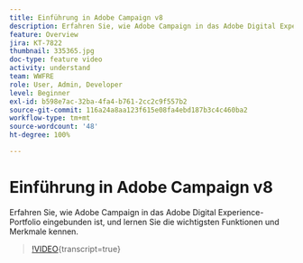 ```yaml
---
title: Einführung in Adobe Campaign v8
description: Erfahren Sie, wie Adobe Campaign in das Adobe Digital Experience-Portfolio eingebunden ist, und lernen Sie die wichtigsten Funktionen und Merkmale kennen.
feature: Overview
jira: KT-7822
thumbnail: 335365.jpg
doc-type: feature video
activity: understand
team: WWFRE
role: User, Admin, Developer
level: Beginner
exl-id: b598e7ac-32ba-4fa4-b761-2cc2c9f557b2
source-git-commit: 116a24a8aa123f615e08fa4ebd187b3c4c460ba2
workflow-type: tm+mt
source-wordcount: '48'
ht-degree: 100%

---
```


# Einführung in Adobe Campaign v8

Erfahren Sie, wie Adobe Campaign in das Adobe Digital Experience-Portfolio eingebunden ist, und lernen Sie die wichtigsten Funktionen und Merkmale kennen.

>[!VIDEO](https://video.tv.adobe.com/v/3453321?quality=12&learn=on&captions=ger){transcript=true}
